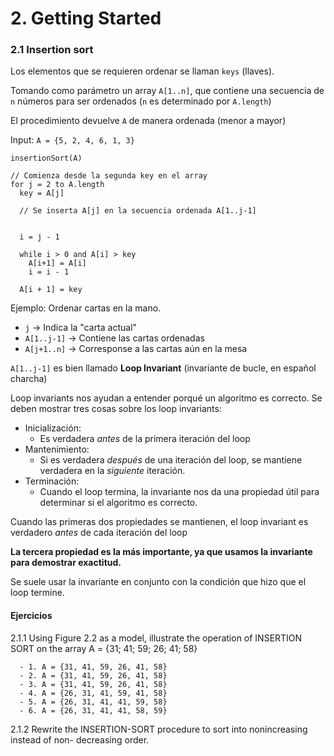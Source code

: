 # 2. Getting Started

### 2.1 Insertion sort

Los elementos que se requieren ordenar se llaman `keys` (llaves).

Tomando como parámetro un array `A[1..n]`, que contiene una secuencia de `n` números para ser ordenados (`n` es determinado por `A.length`)

El procedimiento devuelve `A` de manera ordenada (menor a mayor)

Input: `A = {5, 2, 4, 6, 1, 3}`

```
insertionSort(A)

// Comienza desde la segunda key en el array
for j = 2 to A.length
  key = A[j]

  // Se inserta A[j] en la secuencia ordenada A[1..j-1]

  
  i = j - 1

  while i > 0 and A[i] > key
    A[i+1] = A[i]
    i = i - 1
  
  A[i + 1] = key
```

Ejemplo: Ordenar cartas en la mano.

- `j`         -> Indica la "carta actual"
- `A[1..j-1]` -> Contiene las cartas ordenadas
- `A[j+1..n]` -> Corresponse a las cartas aún en la mesa


`A[1..j-1]` es bien llamado **Loop Invariant** (invariante de bucle, en español charcha)

Loop invariants nos ayudan a entender porqué un algoritmo es correcto.
Se deben mostrar tres cosas sobre los loop invariants:

  - Inicialización:
    - Es verdadera _antes_ de la primera iteración del loop
  - Mantenimiento:
    - Si es verdadera _después_ de una iteración del loop, se mantiene verdadera en la _siguiente_ iteración.
  - Terminación:
    - Cuando el loop termina, la invariante nos da una propiedad útil para determinar si el algoritmo es correcto.

Cuando las primeras dos propiedades se mantienen, el loop invariant es verdadero _antes_ de cada iteración del loop

**La tercera propiedad es la más importante, ya que usamos la invariante para demostrar exactitud.**

Se suele usar la invariante en conjunto con la condición que hizo que el loop termine.


#### Ejercicios

2.1.1 Using Figure 2.2 as a model, illustrate the operation of INSERTION SORT on the
array A = {31; 41; 59; 26; 41; 58}

```
  - 1. A = {31, 41, 59, 26, 41, 58}
  - 2. A = {31, 41, 59, 26, 41, 58}
  - 3. A = {31, 41, 59, 26, 41, 58}
  - 4. A = {26, 31, 41, 59, 41, 58}
  - 5. A = {26, 31, 41, 41, 59, 58}
  - 6. A = {26, 31, 41, 41, 58, 59}
```

2.1.2 Rewrite the INSERTION-SORT procedure to sort into nonincreasing instead of non-
decreasing order.




